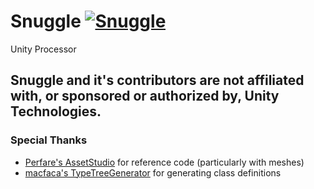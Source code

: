 # Snuggle [![Snuggle](https://github.com/yretenai/Snuggle/actions/workflows/dotnet.yml/badge.svg)](https://github.com/yretenai/Snuggle/actions/workflows/dotnet.yml)
Unity Processor

## Snuggle and it's contributors are not affiliated with, or sponsored or authorized by, Unity Technologies.

### Special Thanks

- [Perfare's AssetStudio](https://github.com/Perfare/AssetStudio/) for reference code (particularly with meshes)
- [macfaca's TypeTreeGenerator](https://github.com/mafaca/TypeTreeGenerator) for generating class definitions
